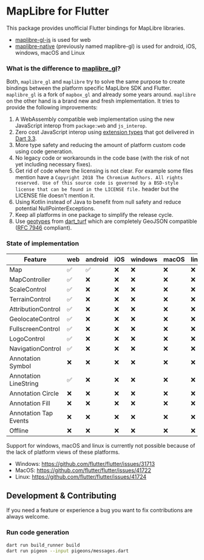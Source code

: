 # MapLibre for Flutter

This package provides unofficial Flutter bindings for MapLibre libraries.

- [maplibre-gl-js](https://github.com/maplibre/maplibre-gl-js) is used for web
- [maplibre-native](https://github.com/maplibre/maplibre-native) (previously
  named maplibre-gl) is used for android, iOS,
  windows, macOS and Linux

### What is the difference to [maplibre_gl](https://pub.dev/packages/maplibre_gl)?

Both, `maplibre_gl` and `maplibre` try to solve the same purpose to create
bindings between the
platform specific MapLibre SDK and Flutter. `maplibre_gl` is a fork
of `mapbox_gl` and already some
years around. `maplibre` on the other hand is a brand new and fresh
implementation. It tries to
provide the following improvements:

1. A WebAssembly compatible web implementation using the new JavaScript interop
   from `package:web`
   and `js_interop`.
2. Zero cost JavaScript interop
   using [extension types](https://dart.dev/language/extension-types)
   that got delivered
   in [Dart 3.3](https://medium.com/dartlang/dart-3-3-325bf2bf6c13).
3. More type safety and reducing the amount of platform custom code using code
   generation.
4. No legacy code or workarounds in the code base (with the risk of not yet
   including necessary
   fixes).
5. Get rid of code where the licensing is not clear. For example some files
   mention have
   a `Copyright 2018 The Chromium Authors. All rights reserved. Use of this source code is governed by a BSD-style license that can be found in the LICENSE file.`
   header but the LICENSE file doesn't mention it.
6. Using Kotlin instead of Java to benefit from null safety and reduce potential
   NullPointerExceptions.
7. Keep all platforms in one package to simplify the release cycle.
8. Use [geotypes](https://pub.dev/packages/geotypes)
   from [dart_turf](https://pub.dev/packages/turf)
   which are completely GeoJSON compatible
   ([RFC 7946](https://datatracker.ietf.org/doc/html/rfc7946) compliant).

### State of implementation

| Feature               | web | android | iOS | windows | macOS | linux |
|-----------------------|-----|---------|-----|---------|-------|-------|
| Map                   | ✅   | ✅       | ❌   | ❌       | ❌     | ❌     |
| MapController         | ✅   | ❌       | ❌   | ❌       | ❌     | ❌     |
| ScaleControl          | ✅   | ❌       | ❌   | ❌       | ❌     | ❌     |
| TerrainControl        | ✅   | ❌       | ❌   | ❌       | ❌     | ❌     |
| AttributionControl    | ✅   | ❌       | ❌   | ❌       | ❌     | ❌     |
| GeolocateControl      | ✅   | ❌       | ❌   | ❌       | ❌     | ❌     |
| FullscreenControl     | ✅   | ❌       | ❌   | ❌       | ❌     | ❌     |
| LogoControl           | ✅   | ❌       | ❌   | ❌       | ❌     | ❌     |
| NavigationControl     | ✅   | ❌       | ❌   | ❌       | ❌     | ❌     |
| Annotation Symbol     | ❌   | ❌       | ❌   | ❌       | ❌     | ❌     |
| Annotation LineString | ✅   | ❌       | ❌   | ❌       | ❌     | ❌     |
| Annotation Circle     | ❌   | ❌       | ❌   | ❌       | ❌     | ❌     |
| Annotation Fill       | ❌   | ❌       | ❌   | ❌       | ❌     | ❌     |
| Annotation Tap Events | ❌   | ❌       | ❌   | ❌       | ❌     | ❌     |
| Offline               | ❌   | ❌       | ❌   | ❌       | ❌     | ❌     |

Support for windows, macOS and linux is currently not possible because of the
lack of platform
views of these platforms.

- Windows: https://github.com/flutter/flutter/issues/31713
- MacOS: https://github.com/flutter/flutter/issues/41722
- Linux: https://github.com/flutter/flutter/issues/41724

## Development & Contributing

If you need a feature or experience a bug you want to fix contributions are
always welcome.

### Run code generation

```bash
dart run build_runner build
dart run pigeon --input pigeons/messages.dart 
```
